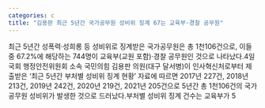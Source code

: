 ```yaml
---
categories: c
title: "김용판 최근 5년간 국가공무원 성비위 징계 67는 교육부·경찰 공무원"
---
```

최근 5년간 성폭력·성희롱 등 성비위로 징계받은 국가공무원은 총 1천106건으로, 이들 중 67.2%에 해당하는 744명이 교육부(교원 포함)·경찰 공무원인 것으로 나타났다.4일 국회 행정안전위원회 소속 국민의힘 김용판 의원(대구 달서병)이 인사혁신처로부터 제출받은 ‘최근 5년간 부처별 성비위 징계 현황’ 자료에 따르면 2017년 227건, 2018년 213건, 2019년 242건, 2020년 219건, 2021년 205건으로 5년간 총 1천106건의 국가공무원 성비위가 발생한 것으로 드러났다.부처별 성비위 징계 건수는 교육부가 5